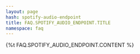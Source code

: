 ```yaml
---
layout: page
hash: spotify-audio-endpoint
title: FAQ.SPOTIFY_AUDIO_ENDPOINT.TITLE
namespace: faq
---
```

{%t FAQ.SPOTIFY_AUDIO_ENDPOINT.CONTENT %}